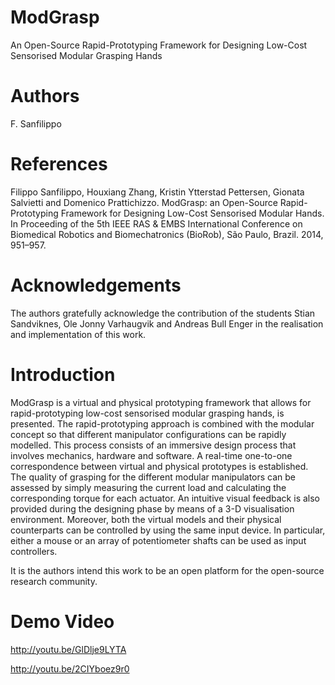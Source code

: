 ModGrasp
================
An Open-Source Rapid-Prototyping Framework for Designing Low-Cost Sensorised Modular Grasping Hands

Authors
================
F. Sanfilippo

References
================
Filippo Sanfilippo, Houxiang Zhang, Kristin Ytterstad Pettersen, Gionata Salvietti and Domenico Prattichizzo. ModGrasp: an Open-Source Rapid-Prototyping Framework for Designing Low-Cost Sensorised Modular Hands. In Proceeding of the 5th IEEE RAS & EMBS International Conference on Biomedical Robotics and Biomechatronics (BioRob), São Paulo, Brazil. 2014, 951–957.

Acknowledgements
================
The authors gratefully acknowledge the contribution of the students Stian Sandviknes, Ole Jonny Varhaugvik and Andreas Bull Enger in the realisation and implementation of this work.

Introduction
================
ModGrasp is a virtual and physical prototyping framework that allows for rapid-prototyping low-cost sensorised modular grasping hands, is presented. The rapid-prototyping approach is combined with the modular concept so that different manipulator configurations can be rapidly modelled. This process consists of an immersive design process that involves mechanics, hardware and software. A real-time one-to-one correspondence between virtual and physical prototypes is established. The quality of grasping for the different modular manipulators can be assessed by simply measuring the current load and calculating the corresponding torque for each actuator. An intuitive visual feedback is also provided during the designing phase by means of a 3-D visualisation environment. Moreover, both the virtual models and their physical counterparts can be controlled by using the same input device. In particular, either a mouse or an array of potentiometer shafts can be used as input controllers.

It is the authors intend this work to be an open platform for the open-source research community.

Demo Video
================
http://youtu.be/GlDlje9LYTA

http://youtu.be/2CIYboez9r0
